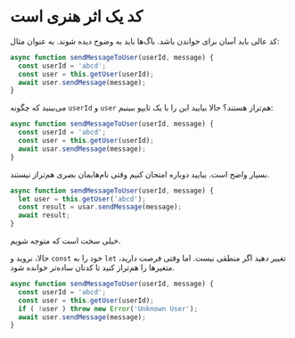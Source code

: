 # کد یک اثر هنری است

کد عالی باید آسان برای خواندن باشد. باگ‌ها باید به وضوح دیده شوند. به عنوان مثال:

```javascript
async function sendMessageToUser(userId, message) {
  const userId = 'abcd';
  const user = this.getUser(userId);
  await user.sendMessage(message);
}
```

می‌بینید که چگونه `userId` و `user` هم‌تراز هستند؟ حالا بیایید این را با یک تایپو ببینیم:

```javascript
async function sendMessageToUser(userId, message) {
  const userId = 'abcd';
  const user = this.getUser(userId);
  await usar.sendMessage(message);
}
```

بسیار واضح است. بیایید دوباره امتحان کنیم وقتی نام‌هایمان بصری هم‌تراز نیستند.

```javascript
async function sendMessageToUser(userId, message) {
  let user = this.getUser('abcd');
  const result = usar.sendMessage(message);
  await result;
}
```

خیلی سخت است که متوجه شویم.

حالا، نروید و `const` خود را به `let` تغییر دهید اگر منطقی نیست. اما وقتی فرصت دارید، متغیرها را هم‌تراز کنید تا کدتان ساده‌تر خوانده شود.

```javascript
async function sendMessageToUser(userId, message) {
  const userId = 'abcd';
  const user = this.getUser(userId);
  if ( !user ) throw new Error('Unknown User');
  await user.sendMessage(message);
}
```